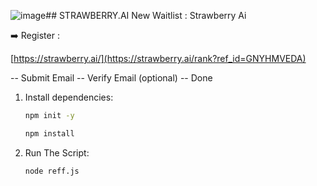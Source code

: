 ![image](https://github.com/user-attachments/assets/a134cbed-f29f-4625-adfc-0ffd9aacc5eb)## STRAWBERRY.AI
New Waitlist : Strawberry Ai

➡️ Register :

[https://strawberry.ai/](https://strawberry.ai/rank?ref_id=GNYHMVEDA)

-- Submit Email
-- Verify Email (optional)
-- Done


1. Install dependencies:
      ```bash
   npm init -y
   ```

   ```bash
   npm install
   ```
2. Run The Script: 
   ```bash
   node reff.js
   ```
